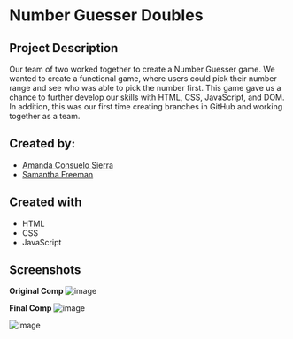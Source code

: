 # Number Guesser Doubles

## Project Description

Our team of two worked together to create a Number Guesser game. We wanted to create a functional game, where users could pick their number range and see who was able to pick the number first. This game gave us a chance to further develop our skills with HTML, CSS, JavaScript, and DOM. In addition, this was our first time creating branches in GitHub and working together as a team.

## Created by:
- [Amanda Consuelo Sierra](https://github.com/Asilo5)
- [Samantha Freeman](https://github.com/SamanthaLFreeman)

## Created with

- HTML
- CSS
- JavaScript

## Screenshots

**Original Comp**
![image](https://user-images.githubusercontent.com/45364533/57863330-21205b80-77b7-11e9-8f31-8b080e6ffbe3.png)

**Final Comp**
![image](https://user-images.githubusercontent.com/45364533/57863845-04d0ee80-77b8-11e9-9056-0a299a3bde87.png)

![image](https://user-images.githubusercontent.com/45364533/57863922-347ff680-77b8-11e9-935e-982f089d811b.png)
